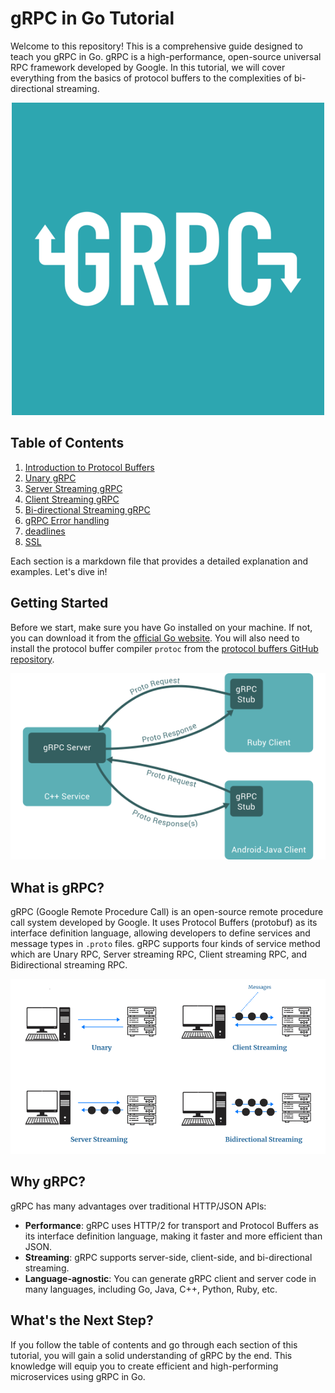 
# gRPC in Go Tutorial

Welcome to this repository! This is a comprehensive guide designed to teach you gRPC in Go. gRPC is a high-performance, open-source universal RPC framework developed by Google. In this tutorial, we will cover everything from the basics of protocol buffers to the complexities of bi-directional streaming.

<div style="text-align:center">
    <img src="./images/grpc-logo.png" alt="gRPC logo">
</div>

## Table of Contents

1. [Introduction to Protocol Buffers](./protobuf.md)
2. [Unary gRPC](./unary.md)
3. [Server Streaming gRPC](./server_streaming.md)
4. [Client Streaming gRPC](./client_streaming.md)
5. [Bi-directional Streaming gRPC](./bidirectional_streaming.md)
6. [gRPC Error handling](./error.md)
7. [deadlines](./deadline.md)
8. [SSL](./ssl.md)

Each section is a markdown file that provides a detailed explanation and examples. Let's dive in!

## Getting Started

Before we start, make sure you have Go installed on your machine. If not, you can download it from the [official Go website](https://golang.org/dl/). You will also need to install the protocol buffer compiler `protoc` from the [protocol buffers GitHub repository](https://github.com/protocolbuffers/protobuf).

<div style="text-align:center">
    <img src="./images/landing-2.png" alt="grpc">
</div>

## What is gRPC?

gRPC (Google Remote Procedure Call) is an open-source remote procedure call system developed by Google. It uses Protocol Buffers (protobuf) as its interface definition language, allowing developers to define services and message types in `.proto` files. gRPC supports four kinds of service method which are Unary RPC, Server streaming RPC, Client streaming RPC, and Bidirectional streaming RPC.

<div style="text-align:center">
    <img src="./images/types-of-grpc.png" alt="types of grpc">
</div>

## Why gRPC?

gRPC has many advantages over traditional HTTP/JSON APIs:

- **Performance**: gRPC uses HTTP/2 for transport and Protocol Buffers as its interface definition language, making it faster and more efficient than JSON.
- **Streaming**: gRPC supports server-side, client-side, and bi-directional streaming.
- **Language-agnostic**: You can generate gRPC client and server code in many languages, including Go, Java, C++, Python, Ruby, etc.

## What's the Next Step?

If you follow the table of contents and go through each section of this tutorial, you will gain a solid understanding of gRPC by the end. This knowledge will equip you to create efficient and high-performing microservices using gRPC in Go.

